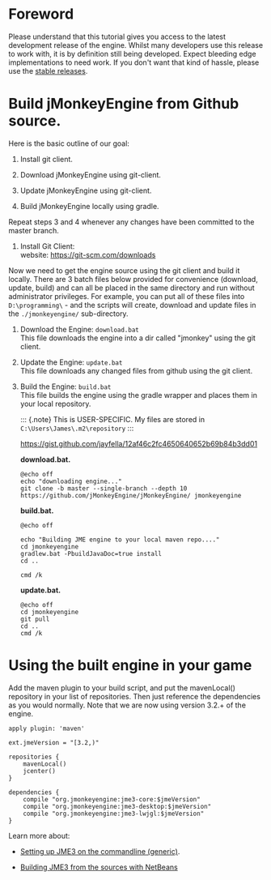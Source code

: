Foreword
========

Please understand that this tutorial gives you access to the latest
development release of the engine. Whilst many developers use this
release to work with, it is by definition still being developed. Expect
bleeding edge implementations to need work. If you don't want that kind
of hassle, please use the [stable releases](../jme3/maven).

Build jMonkeyEngine from Github source.
=======================================

Here is the basic outline of our goal:

1.  Install git client.

2.  Download jMonkeyEngine using git-client.

3.  Update jMonkeyEngine using git-client.

4.  Build jMonkeyEngine locally using gradle.

Repeat steps 3 and 4 whenever any changes have been committed to the
master branch.

1.  Install Git Client:\
    website: <https://git-scm.com/downloads>

Now we need to get the engine source using the git client and build it
locally. There are 3 batch files below provided for convenience
(download, update, build) and can all be placed in the same directory
and run without administrator privileges. For example, you can put all
of these files into `D:\programming\` - and the scripts will create,
download and update files in the `./jmonkeyengine/` sub-directory.

1.  Download the Engine: `download.bat`\
    This file downloads the engine into a dir called "jmonkey" using the
    git client.

2.  Update the Engine: `update.bat`\
    This file downloads any changed files from github using the git
    client.

3.  Build the Engine: `build.bat`\
    This file builds the engine using the gradle wrapper and places them
    in your local repository.

    ::: {.note}
    This is USER-SPECIFIC. My files are stored in
    `C:\Users\James\.m2\repository`
    :::

    <https://gist.github.com/jayfella/12af46c2fc4650640652b69b84b3dd01>

    **download.bat.**

        @echo off
        echo "downloading engine..."
        git clone -b master --single-branch --depth 10 https://github.com/jMonkeyEngine/jMonkeyEngine/ jmonkeyengine

    **build.bat.**

        @echo off

        echo "Building JME engine to your local maven repo...."
        cd jmonkeyengine
        gradlew.bat -PbuildJavaDoc=true install
        cd ..

        cmd /k

    **update.bat.**

        @echo off
        cd jmonkeyengine
        git pull
        cd ..
        cmd /k

Using the built engine in your game
===================================

Add the maven plugin to your build script, and put the mavenLocal()
repository in your list of repositories. Then just reference the
dependencies as you would normally. Note that we are now using version
3.2.+ of the engine.

    apply plugin: 'maven'

    ext.jmeVersion = "[3.2,)"

    repositories {
        mavenLocal()
        jcenter()
    }

    dependencies {
        compile "org.jmonkeyengine:jme3-core:$jmeVersion"
        compile "org.jmonkeyengine:jme3-desktop:$jmeVersion"
        compile "org.jmonkeyengine:jme3-lwjgl:$jmeVersion"
    }

Learn more about:

-   [Setting up JME3 on the commandline
    (generic)](../jme3/simpleapplication_from_the_commandline).

-   [Building JME3 from the sources with
    NetBeans](../jme3/build_jme3_sources_with_netbeans)
